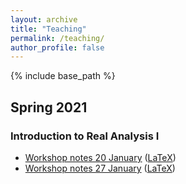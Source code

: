```yaml
---
layout: archive
title: "Teaching"
permalink: /teaching/
author_profile: false
---
```


{% include base_path %}

## Spring 2021

### Introduction to Real Analysis I

- [Workshop notes 20 January](/files/SP2021/311/jan-20.pdf) ([LaTeX](/files/SP2021/311/jan-20.tex))
- [Workshop notes 27 January](/files/SP2021/311/jan-27.pdf) ([LaTeX](/files/SP2021/311/jan-27.tex))
